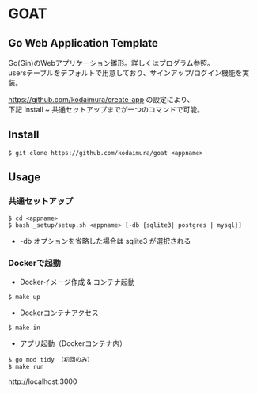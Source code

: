 # GOAT
## Go Web Application Template
Go(Gin)のWebアプリケーション雛形。詳しくはプログラム参照。  
usersテーブルをデフォルトで用意しており、サインアップ/ログイン機能を実装。

https://github.com/kodaimura/create-app の設定により、  
下記 Install ~ 共通セットアップまでが一つのコマンドで可能。

## Install
```
$ git clone https://github.com/kodaimura/goat <appname>
```

## Usage
### 共通セットアップ
```
$ cd <appname>
$ bash _setup/setup.sh <appname> [-db {sqlite3| postgres | mysql}]
```
* -db オプションを省略した場合は sqlite3 が選択される

### Dockerで起動
* Dockerイメージ作成 & コンテナ起動
```
$ make up
```
* Dockerコンテナアクセス
```
$ make in
```
* アプリ起動（Dockerコンテナ内）
```
$ go mod tidy （初回のみ）
$ make run
```
http://localhost:3000
